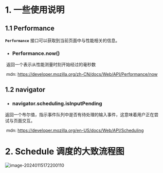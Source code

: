 # 1. 一些使用说明

## 1.1 Performance

**`Performance`** 接口可以获取到当前页面中与性能相关的信息。

- ### Performance.now()

​	返回一个表示从性能测量时刻开始经过的毫秒数

​	mdn: https://developer.mozilla.org/zh-CN/docs/Web/API/Performance/now

## 1.2 navigator

- ### navigator.scheduling.isInputPending

​	返回一个布尔值，指示事件队列中是否有待处理的输入事件，这意味着用户正在尝试与页面交互。

​	mdn: https://developer.mozilla.org/en-US/docs/Web/API/Scheduling





# 2. Schedule 调度的大致流程图



<img src="C:\Users\Administrator\AppData\Roaming\Typora\typora-user-images\image-20240115172200110.png" alt="image-20240115172200110"  />
